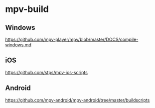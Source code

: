 # mpv-build

## Windows

https://github.com/mpv-player/mpv/blob/master/DOCS/compile-windows.md

## iOS

https://github.com/stps/mpv-ios-scripts

## Android

https://github.com/mpv-android/mpv-android/tree/master/buildscripts
